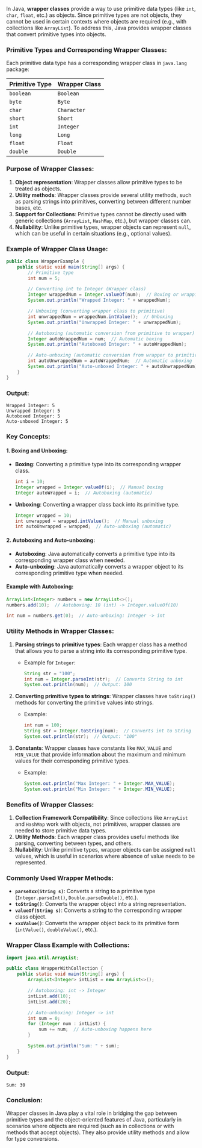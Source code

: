 In Java, **wrapper classes** provide a way to use primitive data types (like `int`, `char`, `float`, etc.) as objects. Since primitive types are not objects, they cannot be used in certain contexts where objects are required (e.g., with collections like `ArrayList`). To address this, Java provides wrapper classes that convert primitive types into objects.

### Primitive Types and Corresponding Wrapper Classes:
Each primitive data type has a corresponding wrapper class in `java.lang` package:

| Primitive Type | Wrapper Class |
|----------------|---------------|
| `boolean`      | `Boolean`     |
| `byte`         | `Byte`        |
| `char`         | `Character`   |
| `short`        | `Short`       |
| `int`          | `Integer`     |
| `long`         | `Long`        |
| `float`        | `Float`       |
| `double`       | `Double`      |

### Purpose of Wrapper Classes:
1. **Object representation**: Wrapper classes allow primitive types to be treated as objects.
2. **Utility methods**: Wrapper classes provide several utility methods, such as parsing strings into primitives, converting between different number bases, etc.
3. **Support for Collections**: Primitive types cannot be directly used with generic collections (`ArrayList`, `HashMap`, etc.), but wrapper classes can.
4. **Nullability**: Unlike primitive types, wrapper objects can represent `null`, which can be useful in certain situations (e.g., optional values).

### Example of Wrapper Class Usage:
```java
public class WrapperExample {
    public static void main(String[] args) {
        // Primitive type
        int num = 5;

        // Converting int to Integer (Wrapper class)
        Integer wrappedNum = Integer.valueOf(num);  // Boxing or wrapping
        System.out.println("Wrapped Integer: " + wrappedNum);

        // Unboxing (converting wrapper class to primitive)
        int unwrappedNum = wrappedNum.intValue();  // Unboxing
        System.out.println("Unwrapped Integer: " + unwrappedNum);

        // Autoboxing (automatic conversion from primitive to wrapper)
        Integer autoWrappedNum = num;  // Automatic boxing
        System.out.println("Autoboxed Integer: " + autoWrappedNum);

        // Auto-unboxing (automatic conversion from wrapper to primitive)
        int autoUnwrappedNum = autoWrappedNum;  // Automatic unboxing
        System.out.println("Auto-unboxed Integer: " + autoUnwrappedNum);
    }
}
```

### Output:
```
Wrapped Integer: 5
Unwrapped Integer: 5
Autoboxed Integer: 5
Auto-unboxed Integer: 5
```

### Key Concepts:

#### 1. **Boxing and Unboxing**:
- **Boxing**: Converting a primitive type into its corresponding wrapper class.
  ```java
  int i = 10;
  Integer wrapped = Integer.valueOf(i);  // Manual boxing
  Integer autoWrapped = i;  // Autoboxing (automatic)
  ```
- **Unboxing**: Converting a wrapper class back into its primitive type.
  ```java
  Integer wrapped = 10;
  int unwrapped = wrapped.intValue();  // Manual unboxing
  int autoUnwrapped = wrapped;  // Auto-unboxing (automatic)
  ```

#### 2. **Autoboxing and Auto-unboxing**:
- **Autoboxing**: Java automatically converts a primitive type into its corresponding wrapper class when needed.
- **Auto-unboxing**: Java automatically converts a wrapper object to its corresponding primitive type when needed.

#### Example with Autoboxing:
```java
ArrayList<Integer> numbers = new ArrayList<>();
numbers.add(10);  // Autoboxing: 10 (int) -> Integer.valueOf(10)

int num = numbers.get(0);  // Auto-unboxing: Integer -> int
```

### Utility Methods in Wrapper Classes:

1. **Parsing strings to primitive types**:
   Each wrapper class has a method that allows you to parse a string into its corresponding primitive type.

    - Example for `Integer`:
      ```java
      String str = "100";
      int num = Integer.parseInt(str);  // Converts String to int
      System.out.println(num);  // Output: 100
      ```

2. **Converting primitive types to strings**:
   Wrapper classes have `toString()` methods for converting the primitive values into strings.

    - Example:
      ```java
      int num = 100;
      String str = Integer.toString(num);  // Converts int to String
      System.out.println(str);  // Output: "100"
      ```

3. **Constants**:
   Wrapper classes have constants like `MAX_VALUE` and `MIN_VALUE` that provide information about the maximum and minimum values for their corresponding primitive types.

    - Example:
      ```java
      System.out.println("Max Integer: " + Integer.MAX_VALUE);
      System.out.println("Min Integer: " + Integer.MIN_VALUE);
      ```

### Benefits of Wrapper Classes:
1. **Collection Framework Compatibility**: Since collections like `ArrayList` and `HashMap` work with objects, not primitives, wrapper classes are needed to store primitive data types.
2. **Utility Methods**: Each wrapper class provides useful methods like parsing, converting between types, and others.
3. **Nullability**: Unlike primitive types, wrapper objects can be assigned `null` values, which is useful in scenarios where absence of value needs to be represented.

### Commonly Used Wrapper Methods:
- **`parseXxx(String s)`**: Converts a string to a primitive type (`Integer.parseInt()`, `Double.parseDouble()`, etc.).
- **`toString()`**: Converts the wrapper object into a string representation.
- **`valueOf(String s)`**: Converts a string to the corresponding wrapper class object.
- **`xxxValue()`**: Converts the wrapper object back to its primitive form (`intValue()`, `doubleValue()`, etc.).

### Wrapper Class Example with Collections:
```java
import java.util.ArrayList;

public class WrapperWithCollection {
    public static void main(String[] args) {
        ArrayList<Integer> intList = new ArrayList<>();

        // Autoboxing: int -> Integer
        intList.add(10);
        intList.add(20);

        // Auto-unboxing: Integer -> int
        int sum = 0;
        for (Integer num : intList) {
            sum += num;  // Auto-unboxing happens here
        }

        System.out.println("Sum: " + sum);
    }
}
```

### Output:
```
Sum: 30
```

### Conclusion:
Wrapper classes in Java play a vital role in bridging the gap between primitive types and the object-oriented features of Java, particularly in scenarios where objects are required (such as in collections or with methods that accept objects). They also provide utility methods and allow for type conversions.